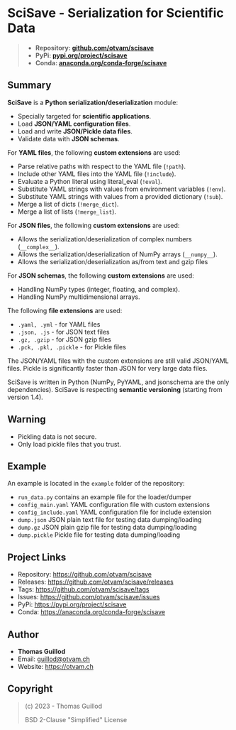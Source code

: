 # SciSave - Serialization for Scientific Data

> * **Repository: [github.com/otvam/scisave](https://github.com/otvam/scisave)**
> * **PyPi: [pypi.org/project/scisave](https://pypi.org/project/scisave)**
> * **Conda: [anaconda.org/conda-forge/scisave](https://anaconda.org/conda-forge/scisave)**

## Summary

**SciSave** is a **Python serialization/deserialization** module:
* Specially targeted for **scientific applications**.
* Load **JSON/YAML configuration files**. 
* Load and write **JSON/Pickle data files**.
* Validate data with **JSON schemas**.

For **YAML files**, the following **custom extensions** are used:
*  Parse relative paths with respect to the YAML file (`!path`).
*  Include other YAML files into the YAML file (`!include`).
*  Evaluate a Python literal using literal_eval (`!eval`).
*  Substitute YAML strings with values from environment variables (`!env`).
*  Substitute YAML strings with values from a provided dictionary (`!sub`).
*  Merge a list of dicts (`!merge_dict`).
*  Merge a list of lists (`!merge_list`).

For **JSON files**, the following **custom extensions** are used:
* Allows the serialization/deserialization of complex numbers (`__complex__`).
* Allows the serialization/deserialization of NumPy arrays (`__numpy__`).
* Allows the serialization/deserialization as/from text and gzip files 

For **JSON schemas**, the following **custom extensions** are used:
* Handling NumPy types (integer, floating, and complex). 
* Handling NumPy multidimensional arrays.

The following **file extensions** are used:
* `.yaml, .yml` - for YAML files
* `.json, .js` - for JSON text files
* `.gz, .gzip` - for JSON gzip files
* `.pck, .pkl, .pickle` - for Pickle files

The JSON/YAML files with the custom extensions are still valid JSON/YAML files. 
Pickle is significantly faster than JSON for very large data files.

SciSave is written in Python (NumPy, PyYAML, and jsonschema are the only dependencies).
SciSave is respecting **semantic versioning** (starting from version 1.4).

## Warning

* Pickling data is not secure.
* Only load pickle files that you trust.

## Example

An example is located in the `example` folder of the repository:
* `run_data.py` contains an example file for the loader/dumper
* `config_main.yaml` YAML configuration file with custom extensions
* `config_include.yaml` YAML configuration file for include extension
* `dump.json` JSON plain text file for testing data dumping/loading
* `dump.gz` JSON plain gzip file for testing data dumping/loading
* `dump.pickle` Pickle file for testing data dumping/loading

## Project Links

* Repository: https://github.com/otvam/scisave
* Releases: https://github.com/otvam/scisave/releases
* Tags: https://github.com/otvam/scisave/tags
* Issues: https://github.com/otvam/scisave/issues
* PyPi: https://pypi.org/project/scisave
* Conda: https://anaconda.org/conda-forge/scisave

## Author

* **Thomas Guillod**
* Email: guillod@otvam.ch
* Website: https://otvam.ch

## Copyright

> (c) 2023 - Thomas Guillod
> 
>  BSD 2-Clause "Simplified" License
